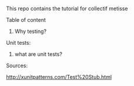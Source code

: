 


This repo contains the tutorial for collectif metisse

Table of content

1. Why testing?


Unit tests:
1. what are unit tests?


Sources:

http://xunitpatterns.com/Test%20Stub.html
